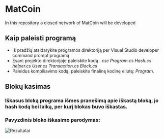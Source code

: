 # MatCoin
In this repository a closed network of MatCoin will be developed

## Kaip paleisti programą

-  Iš pradžių atsidarykite programos direktoriją per Visual Studio developer command prompt programą
- Esant projekto direktorijoje paleiskite kodą : *csc Program.cs Hash.cs helper.cs User.cs Transaction.cs Block.cs*
- Paleidus kompiliavimo kodą, paleiskite finalinę kodinę eilutę: *Program*.

## Blokų kasimas
### Iškasus bloką programa išmes pranešimą apie iškastą bloką, jo hash kodą bei laiką, per kurį blokas buvo iškastas.
### Pavyzdinis bloko iškasimo parodymas:
![Rezultatai](https://i.imgur.com/nNQaRCN.png)
